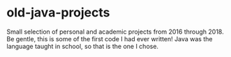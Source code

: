 # old-java-projects
 
Small selection of personal and academic projects from 2016 through 2018. Be gentle, this is some of the first code I had ever written! Java was the language taught in school, so that is the one I chose.